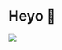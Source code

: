 # Heyo 👋
<img src="https://skillicons.dev/icons?i=js%2Cts%2Cpy%2Clua%2Cexpress%2Cflask%2Cdiscordjs%2Creact%2Cnextjs%2Cvercel%2Ctailwind%2Cgit%2Cmongodb%2Cnodejs%2Crobloxstudio%2Cvscode&perline=6"/>
